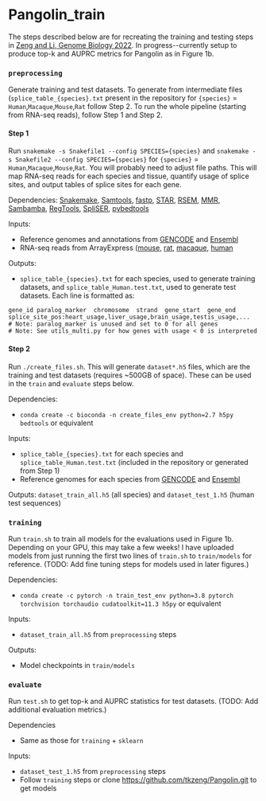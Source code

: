 # Pangolin_train

The steps described below are for recreating the training and testing steps in [Zeng and Li, Genome Biology 2022](https://doi.org/10.1186/s13059-022-02664-4). In progress--currently setup to produce top-k and AUPRC metrics for Pangolin as in Figure 1b.

### `preprocessing`

Generate training and test datasets. To generate from intermediate files (`splice_table_{species}.txt` present in the repository for `{species}` = `Human`,`Macaque`,`Mouse`,`Rat` follow Step 2. To run the whole pipeline (starting from RNA-seq reads), follow Step 1 and Step 2.

#### Step 1

Run `snakemake -s Snakefile1 --config SPECIES={species}` and `snakemake -s Snakefile2 --config SPECIES={species}` for `{species}` = `Human`,`Macaque`,`Mouse`,`Rat`. You will probably need to adjust file paths. This will map RNA-seq reads for each species and tissue, quantify usage of splice sites, and output tables of splice sites for each gene. 

Dependencies: [Snakemake](https://snakemake.readthedocs.io/en/stable/), [Samtools](http://www.htslib.org/), [fastp](https://github.com/OpenGene/fastp), [STAR](https://github.com/alexdobin/STAR), [RSEM](https://github.com/deweylab/RSEM), [MMR](https://github.com/ratschlab/mmr), [Sambamba](https://lomereiter.github.io/sambamba/), [RegTools](https://regtools.readthedocs.io/en/latest/), [SpliSER](https://github.com/CraigIDent/SpliSER), [pybedtools](https://daler.github.io/pybedtools/)

Inputs: 
- Reference genomes and annotations from [GENCODE](https://www.gencodegenes.org/) and [Ensembl](https://uswest.ensembl.org/index.html)
- RNA-seq reads from ArrayExpress ([mouse](https://www.ebi.ac.uk/arrayexpress/experiments/E-MTAB-6798), [rat](https://www.ebi.ac.uk/arrayexpress/experiments/E-MTAB-6811), [macaque](https://www.ebi.ac.uk/arrayexpress/experiments/E-MTAB-6813), [human](https://www.ebi.ac.uk/arrayexpress/experiments/E-MTAB-6814)

Outputs:
- `splice_table_{species}.txt` for each species, used to generate training datasets, and `splice_table_Human.test.txt`, used to generate test datasets. Each line is formatted as:
```
gene_id paralog_marker  chromosome  strand  gene_start  gene_end  splice_site_pos:heart_usage,liver_usage,brain_usage,testis_usage,...
# Note: paralog_marker is unused and set to 0 for all genes
# Note: See utils_multi.py for how genes with usage < 0 is interpreted
```

#### Step 2

Run `./create_files.sh`. This will generate `dataset*.h5` files, which are the training and test datasets (requires ~500GB of space). These can be used in the `train` and `evaluate` steps below.

Dependencies:
- `conda create -c bioconda -n create_files_env python=2.7 h5py bedtools` or equivalent

Inputs: 
- `splice_table_{species}.txt` for each species and `splice_table_Human.test.txt` (included in the repository or generated from Step 1)
- Reference genomes for each species from [GENCODE](https://www.gencodegenes.org/) and [Ensembl](https://uswest.ensembl.org/index.html)

Outputs: `dataset_train_all.h5` (all species) and `dataset_test_1.h5` (human test sequences)


### `training`

Run `train.sh` to train all models for the evaluations used in Figure 1b. Depending on your GPU, this may take a few weeks! I have uploaded models from just running the first two lines of `train.sh` to `train/models` for reference. (TODO: Add fine tuning steps for models used in later figures.)

Dependencies:
- `conda create -c pytorch -n train_test_env python=3.8 pytorch torchvision torchaudio cudatoolkit=11.3 h5py` or equivalent

Inputs: 
- `dataset_train_all.h5` from `preprocessing` steps

Outputs:
- Model checkpoints in `train/models`


### `evaluate`

Run `test.sh` to get top-k and AUPRC statistics for test datasets. (TODO: Add additional evaluation metrics.)

Dependencies
- Same as those for `training` + `sklearn` 

Inputs:
- `dataset_test_1.h5` from `preprocessing` steps
- Follow `training` steps or clone https://github.com/tkzeng/Pangolin.git to get models

